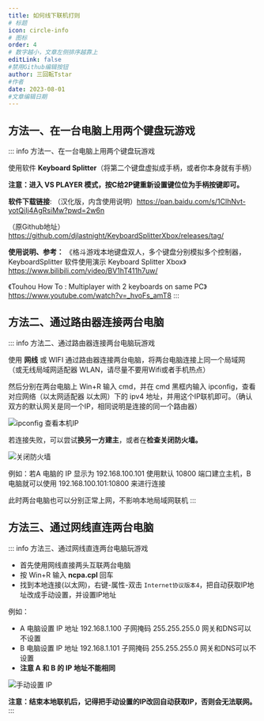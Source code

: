 ```yaml
---
title: 如何线下联机打则
# 标题
icon: circle-info
# 图标
order: 4
# 数字越小，文章左侧排序越靠上
editLink: false
#禁用Github编辑按钮
author: 三回転Tstar
#作者
date: 2023-08-01
#文章编辑日期
---
```


## **方法一、在一台电脑上用两个键盘玩游戏**
::: info 方法一、在一台电脑上用两个键盘玩游戏

使用软件 **Keyboard Splitter**（将第二个键盘虚拟成手柄，或者你本身就有手柄） 

**注意：进入 VS PLAYER 模式，按C给2P键重新设置键位位为手柄按键即可。**

**软件下载链接**: 
（汉化版，内含使用说明）https://pan.baidu.com/s/1ClhNvt-yotQiIj4AgRsiMw?pwd=2w6n 

（原Github地址）https://github.com/djlastnight/KeyboardSplitterXbox/releases/tag/


**使用说明、参考：**
《格斗游戏本地键盘双人，多个键盘分别模拟多个控制器，KeyboardSplitter 软件使用演示 Keyboard Splitter Xbox》
https://www.bilibili.com/video/BV1hT411h7uw/

《Touhou How To : Multiplayer with 2 keyboards on same PC》
https://www.youtube.com/watch?v=_hvoFs_amT8
:::

## **方法二、通过路由器连接两台电脑**
::: info 方法二、通过路由器连接两台电脑玩游戏

使用 **网线** 或 WIFI 通过路由器连接两台电脑，将两台电脑连接上同一个局域网（或无线局域网适配器 WLAN，请尽量不要用Wifi或者手机热点）

然后分别在两台电脑上 Win+R 输入 cmd，并在 cmd 黑框内输入 ipconfig，查看对应网络（以太网适配器 以太网）下的 ipv4 地址，并用这个IP联机即可。（确认双方的默认网关是同一个IP，相同说明是连接的同一个路由器）

![ipconfig 查看本机IP](https://bu.dusays.com/2023/10/11/6526830946f03.png)

若连接失败，可以尝试**换另一方建主**，或者在**检查关闭防火墙。**

![关闭防火墙](https://bu.dusays.com/2023/10/11/6526830a940fa.png)


例如：若A 电脑的 IP 显示为 192.168.100.101 使用默认 10800 端口建立主机，B 电脑就可以使用 192.168.100.101:10800 来进行连接

此时两台电脑也可以分别正常上网，不影响本地局域网联机
:::

## **方法三、通过网线直连两台电脑**
::: info 方法三、通过网线直连两台电脑玩游戏

- 首先使用网线直接两头互联两台电脑
- 按 Win+R 输入 **ncpa.cpl** 回车 
- 找到本地连接(以太网)，右键-属性-双击 `Internet协议版本4`，把自动获取IP地址改成手动设置，并设置IP地址

例如：
- A 电脑设置 IP 地址 192.168.1.100 子网掩码 255.255.255.0 网关和DNS可以不设置
- B 电脑设置 IP 地址 192.168.1.101 子网掩码 255.255.255.0 网关和DNS可以不设置
- **注意 A 和 B 的 IP 地址不能相同**

![手动设置 IP](https://bu.dusays.com/2023/10/11/6526830a749ed.png)

**注意：结束本地联机后，记得把手动设置的IP改回自动获取IP，否则会无法联网。**
:::



